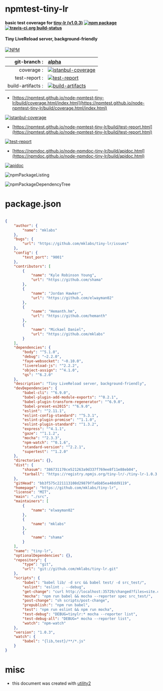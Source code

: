 # npmtest-tiny-lr

#### basic test coverage for  [tiny-lr (v1.0.3)](https://github.com/mklabs/tiny-lr)  [![npm package](https://img.shields.io/npm/v/npmtest-tiny-lr.svg?style=flat-square)](https://www.npmjs.org/package/npmtest-tiny-lr) [![travis-ci.org build-status](https://api.travis-ci.org/npmtest/node-npmtest-tiny-lr.svg)](https://travis-ci.org/npmtest/node-npmtest-tiny-lr)

#### Tiny LiveReload server, background-friendly

[![NPM](https://nodei.co/npm/tiny-lr.png?downloads=true&downloadRank=true&stars=true)](https://www.npmjs.com/package/tiny-lr)

| git-branch : | [alpha](https://github.com/npmtest/node-npmtest-tiny-lr/tree/alpha)|
|--:|:--|
| coverage : | [![istanbul-coverage](https://npmtest.github.io/node-npmtest-tiny-lr/build/coverage.badge.svg)](https://npmtest.github.io/node-npmtest-tiny-lr/build/coverage.html/index.html)|
| test-report : | [![test-report](https://npmtest.github.io/node-npmtest-tiny-lr/build/test-report.badge.svg)](https://npmtest.github.io/node-npmtest-tiny-lr/build/test-report.html)|
| build-artifacts : | [![build-artifacts](https://npmtest.github.io/node-npmtest-tiny-lr/glyphicons_144_folder_open.png)](https://github.com/npmtest/node-npmtest-tiny-lr/tree/gh-pages/build)|

- [https://npmtest.github.io/node-npmtest-tiny-lr/build/coverage.html/index.html](https://npmtest.github.io/node-npmtest-tiny-lr/build/coverage.html/index.html)

[![istanbul-coverage](https://npmtest.github.io/node-npmtest-tiny-lr/build/screenCapture.buildCi.browser.%252Ftmp%252Fbuild%252Fcoverage.lib.html.png)](https://npmtest.github.io/node-npmtest-tiny-lr/build/coverage.html/index.html)

- [https://npmtest.github.io/node-npmtest-tiny-lr/build/test-report.html](https://npmtest.github.io/node-npmtest-tiny-lr/build/test-report.html)

[![test-report](https://npmtest.github.io/node-npmtest-tiny-lr/build/screenCapture.buildCi.browser.%252Ftmp%252Fbuild%252Ftest-report.html.png)](https://npmtest.github.io/node-npmtest-tiny-lr/build/test-report.html)

- [https://npmdoc.github.io/node-npmdoc-tiny-lr/build/apidoc.html](https://npmdoc.github.io/node-npmdoc-tiny-lr/build/apidoc.html)

[![apidoc](https://npmdoc.github.io/node-npmdoc-tiny-lr/build/screenCapture.buildCi.browser.%252Ftmp%252Fbuild%252Fapidoc.html.png)](https://npmdoc.github.io/node-npmdoc-tiny-lr/build/apidoc.html)

![npmPackageListing](https://npmtest.github.io/node-npmtest-tiny-lr/build/screenCapture.npmPackageListing.svg)

![npmPackageDependencyTree](https://npmtest.github.io/node-npmtest-tiny-lr/build/screenCapture.npmPackageDependencyTree.svg)



# package.json

```json

{
    "author": {
        "name": "mklabs"
    },
    "bugs": {
        "url": "https://github.com/mklabs/tiny-lr/issues"
    },
    "config": {
        "test_port": "9001"
    },
    "contributors": [
        {
            "name": "Kyle Robinson Young",
            "url": "https://github.com/shama"
        },
        {
            "name": "Jordan Hawker",
            "url": "https://github.com/elwayman02"
        },
        {
            "name": "Hemanth.hm",
            "url": "https://github.com/hemanth"
        },
        {
            "name": "Mickael Daniel",
            "url": "https://github.com/mklabs"
        }
    ],
    "dependencies": {
        "body": "^5.1.0",
        "debug": "~2.2.0",
        "faye-websocket": "~0.10.0",
        "livereload-js": "^2.2.2",
        "object-assign": "^4.1.0",
        "qs": "^6.2.0"
    },
    "description": "Tiny LiveReload server, background-friendly",
    "devDependencies": {
        "babel-cli": "^6.9.0",
        "babel-plugin-add-module-exports": "^0.2.1",
        "babel-plugin-transform-regenerator": "^6.9.0",
        "babel-preset-es2015": "^6.9.0",
        "eslint": "^2.11.1",
        "eslint-config-standard": "^5.3.1",
        "eslint-plugin-promise": "^1.1.0",
        "eslint-plugin-standard": "^1.3.2",
        "express": "^4.1.1",
        "gaze": "^1.1.2",
        "mocha": "^2.3.3",
        "npm-watch": "^0.1.6",
        "standard-version": "^2.2.1",
        "supertest": "^1.2.0"
    },
    "directories": {},
    "dist": {
        "shasum": "386731170ce521263a9d337f769ee8f11e88eb04",
        "tarball": "https://registry.npmjs.org/tiny-lr/-/tiny-lr-1.0.3.tgz"
    },
    "gitHead": "bb3f575c221113108d29879ffa6b85ea48dd9119",
    "homepage": "https://github.com/mklabs/tiny-lr",
    "license": "MIT",
    "main": "./src",
    "maintainers": [
        {
            "name": "elwayman02"
        },
        {
            "name": "mklabs"
        },
        {
            "name": "shama"
        }
    ],
    "name": "tiny-lr",
    "optionalDependencies": {},
    "repository": {
        "type": "git",
        "url": "git://github.com/mklabs/tiny-lr.git"
    },
    "scripts": {
        "babel": "babel lib/ -d src && babel test/ -d src_test/",
        "eslint": "eslint . --debug",
        "get-change": "curl http://localhost:35729/changed?files=site.css",
        "mocha": "npm run babel && mocha --reporter spec src_test/",
        "post-change": "sh scripts/post-change",
        "prepublish:": "npm run babel",
        "test": "npm run eslint && npm run mocha",
        "test-debug": "DEBUG=tinylr:* mocha --reporter list",
        "test-debug-all": "DEBUG=* mocha --reporter list",
        "watch": "npm-watch"
    },
    "version": "1.0.3",
    "watch": {
        "babel": "{lib,test}/**/*.js"
    }
}
```



# misc
- this document was created with [utility2](https://github.com/kaizhu256/node-utility2)

